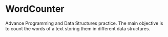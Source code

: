 # WordCounter
Advance Programming and Data Structures practice. The main objective is to count the words of a text storing them in different data structures.

